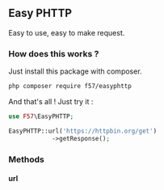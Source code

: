 ## Easy PHTTP

Easy to use, easy to make request.

### How does this works ?

Just install this package with composer.

```bash
php composer require f57/easyphttp
```

And that's all !
Just try it :

```php
use F57\EasyPHTTP;

EasyPHTTP::url('https://httpbin.org/get')
            ->getResponse();
```

### Methods

#### url
